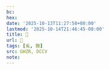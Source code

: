 ```yaml
---
bc:
hex:
date: '2025-10-13T11:27:50+08:00'
lastmod: '2025-10-14T21:46:45-08:00'
title: 󰚄
url: 󰚄
tags: [㝹, 䨲]
src: GHZR, DCCV
note:
---
```

